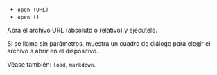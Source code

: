 - `open (URL)`
- `open ()`

Abra el archivo URL (absoluto o relativo) y ejecútelo.

Si se llama sin parámetros, muestra un cuadro de diálogo para elegir el archivo
a abrir en el dispositivo.

Véase también: `load`, `markdown`.
